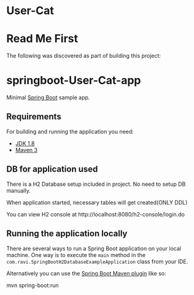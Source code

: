 # User-Cat
# Read Me First
The following was discovered as part of building this project:
# springboot-User-Cat-app

Minimal [Spring Boot](http://projects.spring.io/spring-boot/) sample app.

## Requirements

For building and running the application you need:

- [JDK 1.8](http://www.oracle.com/technetwork/java/javase/downloads/jdk8-downloads-2133151.html)
- [Maven 3](https://maven.apache.org)

## DB for application used

There is a H2 Database setup included in project. No need to setup DB manually.

When application started, necessary tables will get created(ONLY DDL)

You can view H2 console at http://localhost:8080/h2-console/login.do

## Running the application locally

There are several ways to run a Spring Boot application on your local machine. One way is to execute the `main` method in the `com.ravi.SpringBootH2DatabaseExampleApplication` class from your IDE.

Alternatively you can use the [Spring Boot Maven plugin](https://docs.spring.io/spring-boot/docs/current/reference/html/build-tool-plugins-maven-plugin.html) like so:

mvn spring-boot:run


